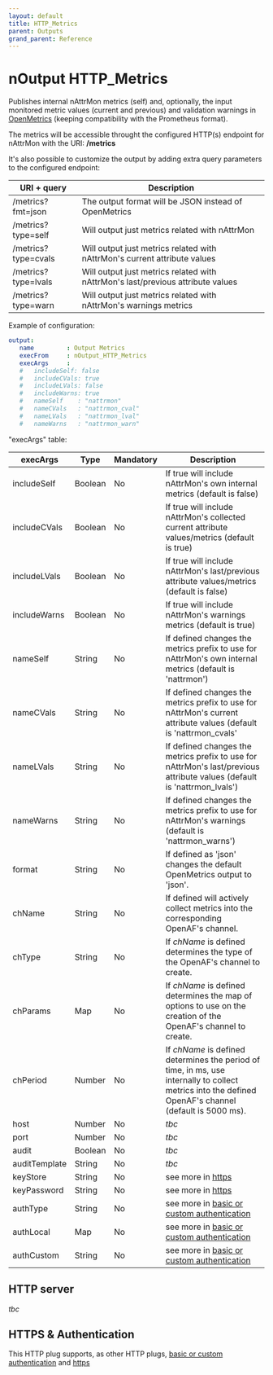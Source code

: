```yaml
---
layout: default
title: HTTP_Metrics
parent: Outputs
grand_parent: Reference
---
```


# nOutput HTTP_Metrics

Publishes internal nAttrMon metrics (self) and, optionally, the input monitored metric values (current and previous) and validation warnings in [OpenMetrics](https://openmetrics.io/) (keeping compatibility with the Prometheus format).

The metrics will be accessible throught the configured HTTP(s) endpoint for nAttrMon with the URI: **/metrics**

It's also possible to customize the output by adding extra query parameters to the configured endpoint:

| URI + query | Description | 
|-------------|-------------|
| /metrics?fmt=json | The output format will be JSON instead of OpenMetrics |
| /metrics?type=self | Will output just metrics related with nAttrMon |
| /metrics?type=cvals | Will output just metrics related with nAttrMon's current attribute values |
| /metrics?type=lvals | Will output just metrics related with nAttrMon's last/previous attribute values |
| /metrics?type=warn | Will output just metrics related with nAttrMon's warnings metrics |

Example of configuration:

````yaml
output:
   name         : Output Metrics
   execFrom     : nOutput_HTTP_Metrics
   execArgs     :
   #   includeSelf: false
   #   includeCVals: true
   #   includeLVals: false
   #   includeWarns: true
   #   nameSelf    : "nattrmon"
   #   nameCVals   : "nattrmon_cval"
   #   nameLVals   : "nattrmon_lval"
   #   nameWarns   : "nattrmon_warn"
````

"execArgs" table:

| execArgs | Type | Mandatory | Description |
|----------|------|-----------|-------------|
| includeSelf | Boolean | No | If true will include nAttrMon's own internal metrics (default is false) |
| includeCVals | Boolean | No | If true will include nAttrMon's collected current attribute values/metrics (default is true) |
| includeLVals | Boolean | No | If true will include nAttrMon's last/previous attribute values/metrics (default is false) |
| includeWarns | Boolean | No | If true will include nAttrMon's warnings metrics (default is true) |
| nameSelf | String | No | If defined changes the metrics prefix to use for nAttrMon's own internal metrics (default is 'nattrmon') |
| nameCVals | String | No | If defined changes the metrics prefix to use for nAttrMon's current attribute values (default is 'nattrmon_cvals' |
| nameLVals | String | No | If defined changes the metrics prefix to use for nAttrMon's last/previous attribute values (default is 'nattrmon_lvals') |
| nameWarns | String | No | If defined changes the metrics prefix to use for nAttrMon's warnings (default is 'nattrmon_warns') |
| format | String | No | If defined as 'json' changes the default OpenMetrics output to 'json'. |
| chName | String | No | If defined will actively collect metrics into the corresponding OpenAF's channel. |
| chType | String | No | If _chName_ is defined determines the type of the OpenAF's channel to create. |
| chParams | Map | No | If _chName_ is defined determines the map of options to use on the creation of the OpenAF's channel to create. |
| chPeriod | Number | No | If _chName_ is defined determines the period of time, in ms, use internally to collect metrics into the defined OpenAF's channel (default is 5000 ms). |
| host | Number | No | _tbc_ |
| port | Number | No | _tbc_ |
| audit | Boolean | No | _tbc_ |
| auditTemplate | String | No | _tbc_ |
| keyStore | String | No | see more in [https](../../guides/medium/output_https.md) |
| keyPassword | String | No | see more in [https](../../guides/medium/output_https.md) |
| authType | String | No | see more in [basic or custom authentication](../../guides/medium/output_https_withBasicAuth.html) |
| authLocal | Map | No | see more in [basic or custom authentication](../../guides/medium/output_https_withBasicAuth.html)  | 
| authCustom | String | No | see more in [basic or custom authentication](../../guides/medium/output_https_withBasicAuth.html) | 

## HTTP server

_tbc_

## HTTPS & Authentication

This HTTP plug supports, as other HTTP plugs, [basic or custom authentication](../../guides/medium/output_https_withBasicAuth.html) and [https](../../guides/medium/output_https.md)